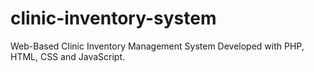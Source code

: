 # clinic-inventory-system
Web-Based Clinic Inventory Management System Developed with PHP, HTML, CSS and JavaScript.
